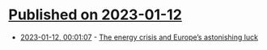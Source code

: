 # [Published on 2023-01-12](index.md)

* [2023-01-12, 00:01:07](https://news.ycombinator.com/item?id=34346951) - [The energy crisis and Europe’s astonishing luck](https://www.economist.com/finance-and-economics/2023/01/11/the-energy-crisis-and-europes-astonishing-luck)
